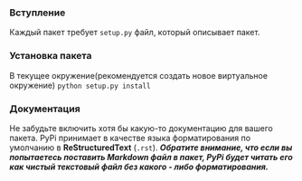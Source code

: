 ### Вступление
Каждый пакет требует `setup.py` файл, который описывает пакет.

### Установка пакета
В текущее окружение(рекомендуется создать новое виртуальное окружение)
```python setup.py install```

### Документация
Не забудьте включить хотя бы какую-то документацию для вашего пакета. PyPi принимает в качестве языка форматирования по умолчанию в **ReStructuredText** (`.rst`).
***Обратите внимание, что если вы попытаетесь поставить Markdown файл в пакет, PyPi будет читать его как чистый текстовый файл без какого - либо форматирования.***
